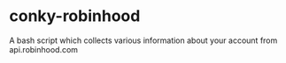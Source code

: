 # conky-robinhood
A bash script which collects various information about your account from api.robinhood.com

